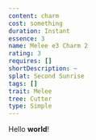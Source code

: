 ```yaml
---
content: charm
cost: something
duration: Instant
essence: 3
name: Melee e3 Charm 2
rating: 3
requires: []
shortDescription: ~
splat: Second Sunrise
tags: []
trait: Melee
tree: Cutter
type: Simple
---
```


Hello **world**!

